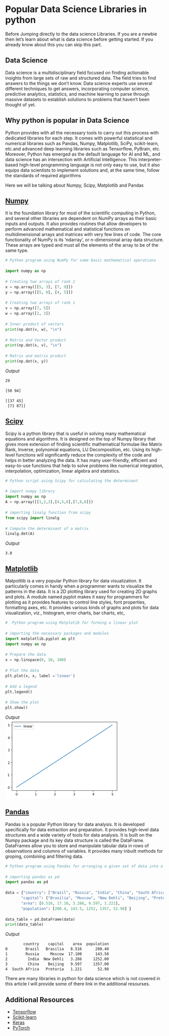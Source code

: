 # Popular Data Science Libraries in python
Before Jumping directly to the data science Libraries. If you are a newbie then let’s learn about what is data science before getting started. If you already know about this you can skip this part.

## Data Science

Data science is a multidisciplinary field focused on finding actionable insights from large sets of raw and structured data. The field tries to find answers to the things we don’t know. Data science experts use several different techniques to get answers, incorporating computer science, predictive analytics, statistics, and machine learning to parse through massive datasets to establish solutions to problems that haven’t been thought of yet.


## Why python is popular in Data Science
Python provides with all the necessary tools to carry out this process with dedicated libraries for each step. It comes with powerful statistical and numerical libraries such as Pandas, Numpy, Matplotlib, SciPy, scikit-learn, etc.and advanced deep learning libraries such as Tensorflow, PyBrain, etc. Moreover, Python has emerged as the default language for AI and ML, and data science has an intersection with Artificial Intelligence.  This interpreter-based high-level programming language is not only easy to use, but it also equips data scientists to implement solutions and, at the same time, follow the standards of required algorithms

Here we will be talking about  Numpy, Scipy, Matplotlib and Pandas

## [Numpy](https://numpy.org/)

It is the foundation library for most of the scientific computing in Python, and several other libraries are dependent on NumPy arrays as their basic inputs and outputs. It also provides routines that allow developers to perform advanced mathematical and statistical functions on multidimensional arrays and matrices with very few lines of code. The core functionality of NumPy is its ‘ndarray’, or n-dimensional array data structure. These arrays are typed and must all the elements of the array to be of the same type.

```python
# Python program using NumPy for some basic mathematical operations 

import numpy as np 

# Creating two arrays of rank 2 
x = np.array([[5, 3], [7, 9]]) 
y = np.array([[5, 6], [4, 5]]) 

# Creating two arrays of rank 1 
v = np.array([7, 5]) 
w = np.array([2, 3]) 

# Inner product of vectors 
print(np.dot(v, w), "\n") 

# Matrix and Vector product 
print(np.dot(x, v), "\n") 

# Matrix and matrix product 
print(np.dot(x, y)) 
```
*Output*
```
29 

[50 94] 

[[37 45]
 [71 87]]
 ```

## [Scipy](https://www.scipy.org/)
Scipy is a python library that is useful in solving many mathematical equations and algorithms. It is designed on the top of Numpy library that gives more extension of finding scientific mathematical formulae like Matrix Rank, Inverse, polynomial equations, LU Decomposition, etc. Using its high-level functions will significantly reduce the complexity of the code and helps in better analyzing the data. It has many user-friendly, efficient and easy-to-use functions that help to solve problems like numerical integration, interpolation, optimization, linear algebra and statistics.

```python 
# Python script using Scipy for calculating the determinant
  
# import numpy library 
import numpy as np 
A = np.array([[1,2,3],[4,5,6],[7,8,8]]) 

# importing linalg function from scipy 
from scipy import linalg 
  
# Compute the determinant of a matrix 
linalg.det(A) 
```
*Output*
```
3.0
```


## [Matplotlib](https://matplotlib.org/)
Matpoltlib is a very popular Python library for data visualization. It particularly comes in handy when a programmer wants to visualize the patterns in the data. It is a 2D plotting library used for creating 2D graphs and plots. A module named pyplot makes it easy for programmers for plotting as it provides features to control line styles, font properties, formatting axes, etc. It provides various kinds of graphs and plots for data visualization, viz., histogram, error charts, bar charts, etc,

```python
#  Python program using Matplotib for forming a linear plot
  
# importing the necessary packages and modules
import matplotlib.pyplot as plt
import numpy as np
  
# Prepare the data
x = np.linspace(0, 10, 100)
  
# Plot the data
plt.plot(x, x, label ='linear')
  
# Add a legend
plt.legend()
  
# Show the plot
plt.show()
```
*Output* </br>
![Alt](matplotlib.png "linear plot")

## [Pandas](https://pandas.pydata.org/)
Pandas is a popular Python library for data analysis.  It is developed specifically for data extraction and preparation. It provides high-level data structures and a wide variety of tools for data analysis. It is built on the Numpy package and its key data structure is called the DataFrame. DataFrames allow you to store and manipulate tabular data in rows of observations and columns of variables. It provides many inbuilt methods for groping, combining and filtering data.

```python
# Python program using Pandas for arranging a given set of data into a  table
  
# importing pandas as pd
import pandas as pd
  
data = {"country": ["Brazil", "Russia", "India", "China", "South Africa"],
       "capital": ["Brasilia", "Moscow", "New Dehli", "Beijing", "Pretoria"],
       "area": [8.516, 17.10, 3.286, 9.597, 1.221],
       "population": [200.4, 143.5, 1252, 1357, 52.98] }
  
data_table = pd.DataFrame(data)
print(data_table)

``` 
*Output*
```
        country    capital    area  population
0        Brazil   Brasilia   8.516      200.40
1        Russia     Moscow  17.100      143.50
2         India  New Dehli   3.286     1252.00
3         China    Beijing   9.597     1357.00
4  South Africa   Pretoria   1.221       52.98
``` 

 There are many libraries in python for data science which is not covered in this article I will provide some of there link in the additional resourses.
 
## Additional Resources
- [Tensorflow](https://www.tensorflow.org/)
- [Scikit-learn](https://scikit-learn.org/stable/index.html)
- [Keras](https://keras.io/)
- [PyTorch](https://pytorch.org/)

 
